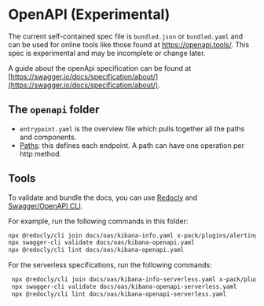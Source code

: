 # OpenAPI (Experimental)

The current self-contained spec file is `bundled.json` or `bundled.yaml` and can be used for online tools like those found at <https://openapi.tools/>.
This spec is experimental and may be incomplete or change later.

A guide about the openApi specification can be found at [https://swagger.io/docs/specification/about/](https://swagger.io/docs/specification/about/).

## The `openapi` folder

* `entrypoint.yaml` is the overview file which pulls together all the paths and components.
* [Paths](paths/README.md): this defines each endpoint.  A path can have one operation per http method.

## Tools

To validate and bundle the docs, you can use [Redocly](https://redocly.com/docs/cli/) and [Swagger/OpenAPI CLI](https://www.npmjs.com/package/swagger-cli).

For example, run the following commands in this folder:

  ```bash
  npx @redocly/cli join docs/oas/kibana-info.yaml x-pack/plugins/alerting/docs/openapi/bundled.yaml x-pack/plugins/cases/docs/openapi/bundled.yaml x-pack/plugins/actions/docs/openapi/bundled.yaml x-pack/plugins/ml/common/openapi/ml_apis.yaml -o docs/oas/kibana-openapi.yaml --prefix-components-with-info-prop title
  npx swagger-cli validate docs/oas/kibana-openapi.yaml
  npx @redocly/cli lint docs/oas/kibana-openapi.yaml
  ```

  For the serverless specifications, run the following commands:

 ```bash
  npx @redocly/cli join docs/oas/kibana-info-serverless.yaml x-pack/plugins/actions/docs/openapi/bundled_serverless.yaml packages/core/saved-objects/docs/openapi/bundled.yaml src/plugins/data_views/docs/openapi/bundled.yaml x-pack/plugins/ml/common/openapi/ml_apis_serverless.yaml -o docs/oas/kibana-openapi-serverless.yaml --prefix-components-with-info-prop title
  npx swagger-cli validate docs/oas/kibana-openapi-serverless.yaml
  npx @redocly/cli lint docs/oas/kibana-openapi-serverless.yaml
  ```
